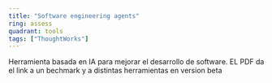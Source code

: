 ```yaml
---
title: "Software engineering agents"
ring: assess
quadrant: tools
tags: ["ThoughtWorks"]
---
```


Herramienta basada en IA para mejorar el desarrollo de software. EL PDF da el link a un bechmark y a distintas herramientas en version beta

